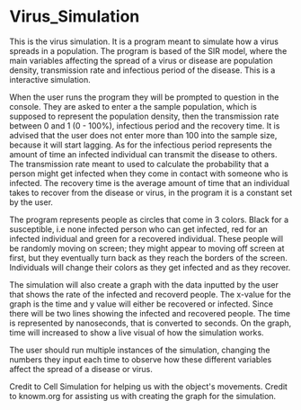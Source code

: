 # Virus_Simulation

  This is the virus simulation. It is a program meant to simulate how a virus spreads in a population. The program is based of the SIR model, where the main variables affecting the spread of a virus or disease are population density, transmission rate and infectious period of the disease. This is a interactive simulation. 

  When the user runs the program they will be prompted to question in the console. They are asked to enter a the sample population, which is supposed to represent the population density, then the transmission rate between 0 and 1 (0 - 100%), infectious period and the recovery time. It is advised that the user does not enter more than 100 into the sample size, because it will start lagging. As for the infectious period represents the amount of time an infected individual can transmit the disease to others. The transmission rate meant to used to calculate the probability that a person might get infected when they come in contact with someone who is infected. The recovery time is the average amount of time that an individual takes to recover from the disease or virus, in the program it is a constant set by the user. 
  
  The program represents people as circles that come in 3 colors. Black for a susceptible, i.e none infected person who can get infected, red for an infected individual and green for a recovered individual. These people will be randomly moving on screen; they might appear to moving off screen at first, but they eventually turn back as they reach the borders of the screen. Individuals will change their colors as they get infected and as they recover. 
  
  The simulation will also create a graph with the data inputted by the user that shows the rate of the infected and recoverd people. The x-value for the graph is the time and y value will either be recovered or infected. Since there will be two lines showing the infected and recovered people. The time is represented by nanoseconds, that is converted to seconds. On the graph, time will increased to show a live visual of how the simulation works. 

  The user should run multiple instances of the simulation, changing the numbers they input each time to observe how these different variables affect the spread of a disease or virus. 

Credit to Cell Simulation for helping us with the object's movements.
Credit to knowm.org for assisting us with creating the graph for the simulation. 
